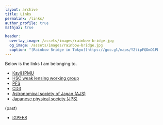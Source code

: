 ```yaml
---
layout: archive
title: Links
permalink: /links/
author_profile: true
mathjax: true

header:
  overlay_image: /assets/images/rainbow-bridge.jpg
  og_image: /assets/images/rainbow-bridge.jpg
  caption: "[Rainbow Bridge in Tokyo](https://goo.gl/maps/YZtipFQDmD1PDMpW7)"
---
```


Below is the links I am belonging to.

- [Kavli IPMU](https://www.ipmu.jp/en)
- [HSC weak lensing working group](https://hsc.mtk.nao.ac.jp/ssp/science/weak-lensing-cosmology/)
- [PFS](https://pfs.ipmu.jp/index.html)
- [CD3](https://cd3.ipmu.jp/projects/)
- [Astronomical society of Japan (AJS)](https://www.asj.or.jp/en/)
- [Japanese physical society (JPS)](https://www.jps.or.jp/)

(past)
- [IGPEES](https://www.s.u-tokyo.ac.jp/en/IGPEES/)
